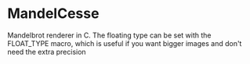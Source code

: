 # MandelCesse
Mandelbrot renderer in C.
The floating type can be set with the FLOAT_TYPE macro, which is useful if you want bigger images and don't need the extra precision

